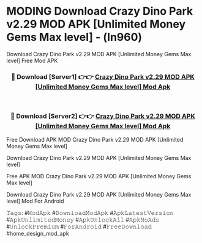 # MODING Download Crazy Dino Park v2.29 MOD APK [Unlimited Money Gems Max level] - (ln960)
Download Crazy Dino Park v2.29 MOD APK [Unlimited Money Gems Max level] Free Mod APK

<div align="center">
<h3>🔴 Download [Server1] 👉👉 <a href="https://apk-comot.site?title=Crazy_Dino_Park_v2.29_MOD_APK_[Unlimited_Money_Gems_Max_level]">Crazy Dino Park v2.29 MOD APK [Unlimited Money Gems Max level] Mod Apk</a></h3><br>

<h3>🔴 Download [Server2] 👉👉 <a href="https://apk-comot.site?title=Crazy_Dino_Park_v2.29_MOD_APK_[Unlimited_Money_Gems_Max_level]">Crazy Dino Park v2.29 MOD APK [Unlimited Money Gems Max level] Mod Apk</a></h3>
</div>


Free Download APK MOD Crazy Dino Park v2.29 MOD APK [Unlimited Money Gems Max level]

Download Crazy Dino Park v2.29 MOD APK [Unlimited Money Gems Max level] 

Free APK MOD Crazy Dino Park v2.29 MOD APK [Unlimited Money Gems Max level] 

Download Crazy Dino Park v2.29 MOD APK [Unlimited Money Gems Max level] Mod For Android

𝚃𝚊𝚐𝚜: #𝙼𝚘𝚍𝙰𝚙𝚔 #𝙳𝚘𝚠𝚗𝚕𝚘𝚊𝚍𝙼𝚘𝚍𝙰𝚙𝚔 #𝙰𝚙𝚔𝙻𝚊𝚝𝚎𝚜𝚝𝚅𝚎𝚛𝚜𝚒𝚘𝚗 #𝙰𝚙𝚔𝚄𝚗𝚕𝚒𝚖𝚒𝚝𝚎𝚍𝙼𝚘𝚗𝚎𝚢 #𝙰𝚙𝚔𝚄𝚗𝚕𝚘𝚌𝚔𝙰𝚕𝚕 #𝙰𝚙𝚔𝙽𝚘𝙰𝚍𝚜 #𝚄𝚗𝚕𝚘𝚌𝚔𝙿𝚛𝚎𝚖𝚒𝚞𝚖 #𝙵𝚘𝚛𝙰𝚗𝚍𝚛𝚘𝚒𝚍 #𝙵𝚛𝚎𝚎𝙳𝚘𝚠𝚗𝚕𝚘𝚊𝚍 #home_design_mod_apk